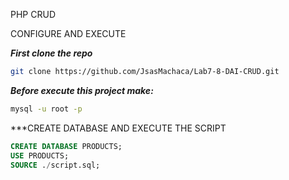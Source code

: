 PHP CRUD

CONFIGURE AND EXECUTE

***First clone the repo***
```bash
git clone https://github.com/JsasMachaca/Lab7-8-DAI-CRUD.git
```
***Before execute this project make:***
```bash
mysql -u root -p
```
***CREATE DATABASE AND EXECUTE THE SCRIPT
```sql
CREATE DATABASE PRODUCTS;
USE PRODUCTS;
SOURCE ./script.sql;
```
